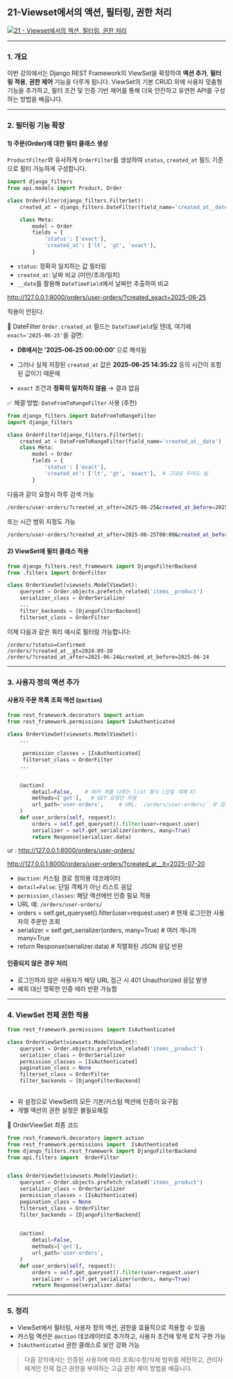 ## 21-Viewset에서의 액션, 필터링, 권한 처리
[![21 - Viewset에서의 액션, 필터링, 권한 처리](https://img.youtube.com/vi/rekvVrjUMjg/0.jpg)](https://youtu.be/rekvVrjUMjg?list=PL-2EBeDYMIbTLulc9FSoAXhbmXpLq2l5t)


---

### 1. 개요

이번 강의에서는 Django REST Framework의 ViewSet을 확장하여 **액션 추가**, **필터링 적용**, **권한 제어** 기능을 다루게 됩니다. ViewSet의 기본 CRUD 외에 사용자 맞춤형 기능을 추가하고, 필터 조건 및 인증 기반 제어를 통해 더욱 안전하고 유연한 API를 구성하는 방법을 배웁니다.

---

### 2. 필터링 기능 확장
#### 1) 주문(Order)에 대한 필터 클래스 생성
`ProductFilter`와 유사하게 `OrderFilter`를 생성하여 `status`, `created_at` 필드 기준으로 필터 가능하게 구성합니다.

```python
import django_filters
from api.models import Product, Order

class OrderFilter(django_filters.FilterSet):
    created_at = django_filters.DateFilter(field_name='created_at__date')

    class Meta:
        model = Order
        fields = {
            'status': ['exact'],
            'created_at': ['lt', 'gt', 'exact'],
        }
```

- `status`: 정확히 일치하는 값 필터링
- `created_at`: 날짜 비교 (미만/초과/일치)
- `__date`를 활용해 `DateTimeField`에서 날짜만 추출하여 비교


http://127.0.0.1:8000/orders/user-orders/?created_exact=2025-06-25

적용이 안된다.

🔖 DateFilter
`Order.created_at` 필드는  `DateTimeField`일 텐데, 여기에 `exact='2025-06-25'`을 걸면:

- **DB에서는 '2025-06-25 00:00:00'** 으로 해석됨
    
- 그러나 실제 저장된 `created_at` 값은 **2025-06-25 14:35:22** 등의 시간이 포함된 값이기 때문에
    
- `exact` 조건과 **정확히 일치하지 않음** → 결과 없음

✅ 해결 방법: `DateFromToRangeFilter` 사용 (추천)

```python
from django_filters import DateFromToRangeFilter
import django_filters

class OrderFilter(django_filters.FilterSet):
    created_at = DateFromToRangeFilter(field_name='created_at__date')
    class Meta:
        model = Order
        fields = {
            'status': ['exact'],
            'created_at': ['lt', 'gt', 'exact'],  # 그대로 두어도 됨
        }
```

다음과 같이 요청시 하루 검색 가능

```bash
/orders/user-orders/?created_at_after=2025-06-25&created_at_before=2025-06-25

```

또는 시간 범위 지정도 가능
```bash
/orders/user-orders/?created_at_after=2025-06-25T00:00&created_at_before=2025-06-25T23:59

```




#### 2) ViewSet에 필터 클래스 적용
```python
from django_filters.rest_framework import DjangoFilterBackend
from .filters import OrderFilter

class OrderViewSet(viewsets.ModelViewSet):
    queryset = Order.objects.prefetch_related('items__product')
    serializer_class = OrderSerializer
    ...
    filter_backends = [DjangoFilterBackend]
    filterset_class = OrderFilter
```

이제 다음과 같은 쿼리 예시로 필터링 가능합니다:
```
/orders/?status=Confirmed
/orders/?created_at__gt=2024-09-30
/orders/?created_at_after=2025-06-24&created_at_before=2025-06-24
```

---


### 3. 사용자 정의 액션 추가
#### 사용자 주문 목록 조회 액션 (`@action`)
```python
from rest_framework.decorators import action
from rest_framework.permissions import IsAuthenticated

class OrderViewSet(viewsets.ModelViewSet):
    ...
	 
	 permission_classes = [IsAuthenticated]
	 filterset_class = OrderFilter
	...
	

    @action(
        detail=False,    # 여러 개를 다루는 list 형식 (단일 객체 X)
        methods=['get'],   # GET 요청만 허용
        url_path='user-orders',     # URL: `/orders/user-orders/` 로 접근   
    )
    def user_orders(self, request):
        orders = self.get_queryset().filter(user=request.user)
        serializer = self.get_serializer(orders, many=True)
        return Response(serializer.data)
```

ur : http://127.0.0.1:8000/orders/user-orders/


http://127.0.0.1:8000/orders/user-orders/?created_at__lt=2025-07-20

- `@action`: 커스텀 경로 정의용 데코레이터
- `detail=False`: 단일 객체가 아닌 리스트 응답
- `permission_classes`: 해당 액션에만 인증 필요 적용
- URL 예: `/orders/user-orders/`
- orders = self.get_queryset().filter(user=request.user)  # 현재 로그인한 사용자의 주문만 조회
- serializer = self.get_serializer(orders, many=True)     # 여러 개니까 many=True
-  return Response(serializer.data)                        # 직렬화된 JSON 응답 반환



#### 인증되지 않은 경우 처리
- 로그인하지 않은 사용자가 해당 URL 접근 시 401 Unauthorized 응답 발생
- 예외 대신 명확한 인증 에러 반환 가능함

---

### 4. ViewSet 전체 권한 적용
```python
from rest_framework.permissions import IsAuthenticated

class OrderViewSet(viewsets.ModelViewSet):
    queryset = Order.objects.prefetch_related('items__product')
    serializer_class = OrderSerializer
    permission_classes = [IsAuthenticated]
    pagination_class = None
    filterset_class = OrderFilter
    filter_backends = [DjangoFilterBackend]
    
```

- 위 설정으로 ViewSet의 모든 기본/커스텀 액션에 인증이 요구됨
- 개별 액션의 권한 설정은 불필요해짐



🌟 OrderViewSet 최종 코드

```python
from rest_framework.decorators import action
from rest_framework.permissions import  IsAuthenticated
from django_filters.rest_framework import DjangoFilterBackend
from api.filters import  OrderFilter


class OrderViewSet(viewsets.ModelViewSet):
    queryset = Order.objects.prefetch_related('items__product')
    serializer_class = OrderSerializer
    permission_classes = [IsAuthenticated]
    pagination_class = None
    filterset_class = OrderFilter
    filter_backends = [DjangoFilterBackend]
  

    @action(
        detail=False,
        methods=['get'],
        url_path='user-orders',
    )
    def user_orders(self, request):
        orders = self.get_queryset().filter(user=request.user)
        serializer = self.get_serializer(orders, many=True)
        return Response(serializer.data)
```



---



### 5. 정리
- ViewSet에서 필터링, 사용자 정의 액션, 권한을 효율적으로 적용할 수 있음
- 커스텀 액션은 `@action` 데코레이터로 추가하고, 사용자 조건에 맞게 로직 구현 가능
- `IsAuthenticated` 권한 클래스로 보안 강화 가능

> 다음 강의에서는 인증된 사용자에 따라 조회/수정/삭제 범위를 제한하고, 관리자에게만 전체 접근 권한을 부여하는 고급 권한 제어 방법을 배웁니다.





